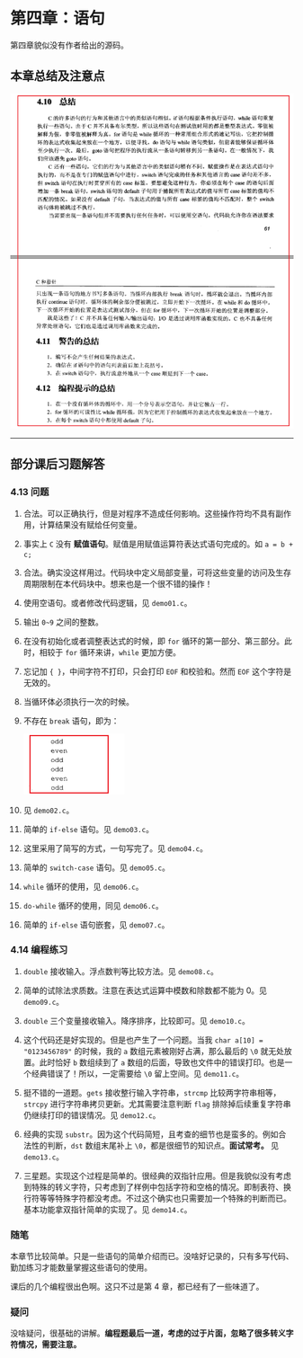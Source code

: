 # 第四章：语句

第四章貌似没有作者给出的源码。

## 本章总结及注意点

![20201215172521](https://raw.githubusercontent.com/Y-puyu/img/main/images/20201215172521.png?token=AK7TQWQFRSQORPI2WHUAJB273CAUU)

---

## 部分课后习题解答

### 4.13 问题

1. 合法。可以正确执行，但是对程序不造成任何影响。这些操作符均不具有副作用，计算结果没有赋给任何变量。

2. 事实上 `C` 没有 **赋值语句**。赋值是用赋值运算符表达式语句完成的。如 `a = b + c;`

3. 合法。确实没这样用过。代码块中定义局部变量，可将这些变量的访问及生存周期限制在本代码块中。想来也是一个很不错的操作！

4. 使用空语句。或者修改代码逻辑，见 `demo01.c`。

5. 输出 `0~9` 之间的整数。

6. 在没有初始化或者调整表达式的时候，即 `for` 循环的第一部分、第三部分。此时，相较于 `for` 循环来讲，`while` 更加方便。

7. 忘记加 `{ }`，中间字符不打印，只会打印 `EOF` 和校验和。然而 `EOF` 这个字符是无效的。

8. 当循环体必须执行一次的时候。

9. 不存在 `break` 语句，即为：

    ![20201215172615](https://raw.githubusercontent.com/Y-puyu/img/main/images/20201215172615.png?token=AK7TQWSL5VWCQDFIXOCPX6273CAXM)

10. 见 `demo02.c`。

11. 简单的 `if-else` 语句。见 `demo03.c`。

12. 这里采用了简写的方式，一句写完了。见 `demo04.c`。

13. 简单的 `switch-case` 语句。见 `demo05.c`。

14. `while` 循环的使用，见 `demo06.c`。

15. `do-while` 循环的使用，同见 `demo06.c`。

16. 简单的 `if-else` 语句嵌套，见 `demo07.c`。

### 4.14 编程练习

1. `double` 接收输入。浮点数判等比较方法。见  `demo08.c`。

2. 简单的试除法求质数。注意在表达式运算中模数和除数都不能为 0。见 `demo09.c`。

3. `double` 三个变量接收输入。降序排序，比较即可。见 `demo10.c`。

4. 这个代码还是好实现的。但是也产生了一个问题。当我 `char a[10] = "0123456789"` 的时候，我的 `a` 数组元素被刚好占满，那么最后的 `\0` 就无处放置。此时恰好 `b` 数组续到了 `a` 数组的后面，导致也文件中的错误打印。也是一个经典错误了！所以，一定需要给 `\0` 留上空间。见 `demo11.c`。

5. 挺不错的一道题。`gets` 接收整行输入字符串，`strcmp` 比较两字符串相等，`strcpy` 进行字符串拷贝更新。尤其需要注意判断 `flag` 排除掉后续重复字符串仍继续打印的错误情况。见 `demo12.c`。

6. 经典的实现 `substr`。因为这个代码简短，且考查的细节也是蛮多的。例如合法性的判断，`dst` 数组末尾补上 `\0`，都是很细节的知识点。**面试常考。** 见 `demo13.c`。

7. 三星题。实现这个过程是简单的。很经典的双指针应用。但是我貌似没有考虑到特殊的转义字符，只考虑到了样例中包括字符和空格的情况。即制表符、换行符等等特殊字符都没考虑。不过这个确实也只需要加一个特殊的判断而已。基本功能拿双指针简单的实现了。见 `demo14.c`。

### 随笔

本章节比较简单。只是一些语句的简单介绍而已。没啥好记录的，只有多写代码、勤加练习才能数量掌握这些语句的使用。

课后的几个编程很出色啊。这只不过是第 4 章，都已经有了一些味道了。

### 疑问

没啥疑问，很基础的讲解。**编程题最后一道，考虑的过于片面，忽略了很多转义字符情况，需要注意。**

